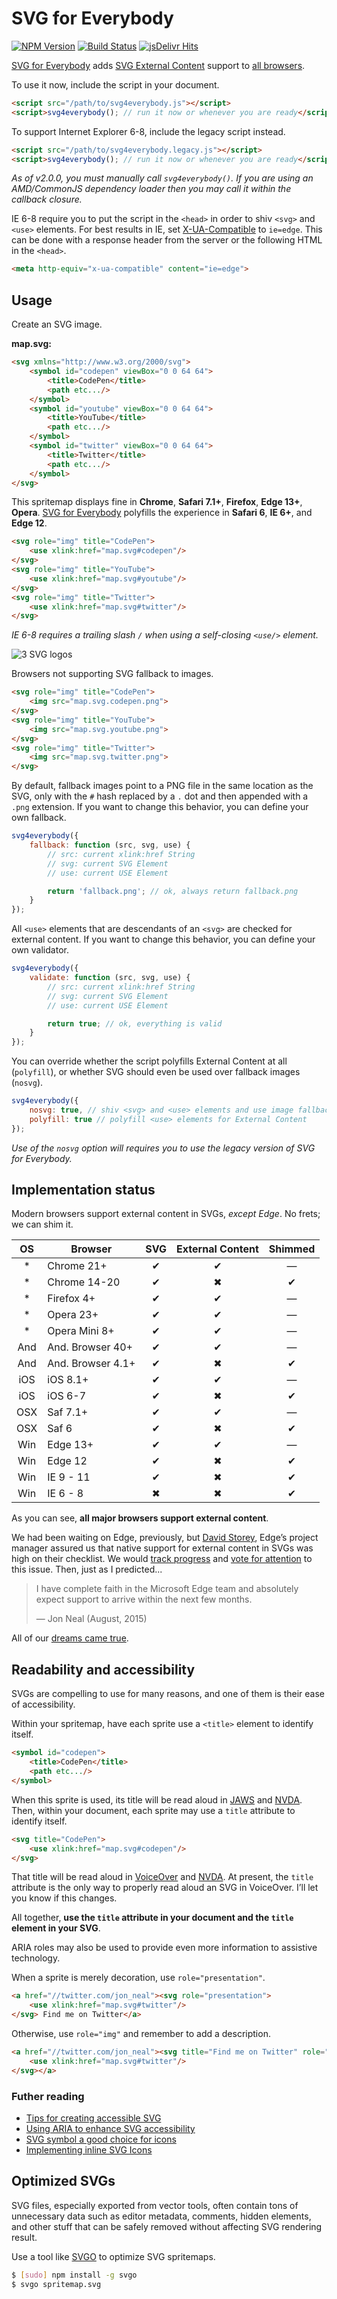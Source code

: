 # SVG for Everybody

[![NPM Version][npm-img]][npm] [![Build Status][ci-img]][ci] [![jsDelivr Hits][jsdelivr-img]][jsdelivr]

[SVG for Everybody] adds [SVG External Content] support to [all browsers].

To use it now, include the script in your document.

```html
<script src="/path/to/svg4everybody.js"></script>
<script>svg4everybody(); // run it now or whenever you are ready</script>
```

To support Internet Explorer 6-8, include the legacy script instead.

```html
<script src="/path/to/svg4everybody.legacy.js"></script>
<script>svg4everybody(); // run it now or whenever you are ready</script>
```

_As of v2.0.0, you must manually call `svg4everybody()`. If you are using an AMD/CommonJS dependency loader then you may call it within the callback closure._

IE 6-8 require you to put the script in the `<head>` in order to shiv `<svg>` and `<use>` elements. For best results in IE, set [X-UA-Compatible] to `ie=edge`. This can be done with a response header from the server or the following HTML in the `<head>`.

```html
<meta http-equiv="x-ua-compatible" content="ie=edge">
```

## Usage

Create an SVG image.

**map.svg:**
```html
<svg xmlns="http://www.w3.org/2000/svg">
	<symbol id="codepen" viewBox="0 0 64 64">
		<title>CodePen</title>
		<path etc.../>
	</symbol>
	<symbol id="youtube" viewBox="0 0 64 64">
		<title>YouTube</title>
		<path etc.../>
	</symbol>
	<symbol id="twitter" viewBox="0 0 64 64">
		<title>Twitter</title>
		<path etc.../>
	</symbol>
</svg>
```

This spritemap displays fine in **Chrome**, **Safari 7.1+**, **Firefox**, **Edge 13+**, **Opera**. [SVG for Everybody] polyfills the experience in **Safari 6**, **IE 6+**, and **Edge 12**.

```html
<svg role="img" title="CodePen">
	<use xlink:href="map.svg#codepen"/>
</svg>
<svg role="img" title="YouTube">
	<use xlink:href="map.svg#youtube"/>
</svg>
<svg role="img" title="Twitter">
	<use xlink:href="map.svg#twitter"/>
</svg>
```

*IE 6-8 requires a trailing slash `/` when using a self-closing `<use/>` element.*

![3 SVG logos](http://i.imgur.com/87Npdzn.png)

Browsers not supporting SVG fallback to images.

```html
<svg role="img" title="CodePen">
	<img src="map.svg.codepen.png">
</svg>
<svg role="img" title="YouTube">
	<img src="map.svg.youtube.png">
</svg>
<svg role="img" title="Twitter">
	<img src="map.svg.twitter.png">
</svg>
```

By default, fallback images point to a PNG file in the same location as the SVG, only with the `#` hash replaced by a `.` dot and then appended with a `.png` extension. If you want to change this behavior, you can define your own fallback.

```js
svg4everybody({
	fallback: function (src, svg, use) {
		// src: current xlink:href String 
		// svg: current SVG Element 
		// use: current USE Element 

		return 'fallback.png'; // ok, always return fallback.png
	}
});
```

All `<use>` elements that are descendants of an `<svg>` are checked for external content. If you want to change this behavior, you can define your own validator.

```js
svg4everybody({
	validate: function (src, svg, use) {
		// src: current xlink:href String 
		// svg: current SVG Element 
		// use: current USE Element 

		return true; // ok, everything is valid
	}
});
```

You can override whether the script polyfills External Content at all (`polyfill`), or whether SVG should even be used over fallback images (`nosvg`).

```js
svg4everybody({
	nosvg: true, // shiv <svg> and <use> elements and use image fallbacks
	polyfill: true // polyfill <use> elements for External Content
});
```

*Use of the `nosvg` option will requires you to use the legacy version of SVG for Everybody.*

## Implementation status

Modern browsers support external content in SVGs, *except Edge*. No frets; we can shim it.

| OS  | Browser           | SVG | External Content | Shimmed |
|:---:|-------------------|:---:|:----------------:|:-------:|
| *   | Chrome 21+        | ✔   | ✔                | —       |
| *   | Chrome 14-20      | ✔   | ✖                | ✔       |
| *   | Firefox 4+        | ✔   | ✔                | —       |
| *   | Opera 23+         | ✔   | ✔                | —       |
| *   | Opera Mini 8+     | ✔   | ✔                | —       |
| And | And. Browser 40+  | ✔   | ✔                | —       |
| And | And. Browser 4.1+ | ✔   | ✖                | ✔       |
| iOS | iOS 8.1+          | ✔   | ✔                | —       |
| iOS | iOS 6-7           | ✔   | ✖                | ✔       |
| OSX | Saf 7.1+          | ✔   | ✔                | —       |
| OSX | Saf 6             | ✔   | ✖                | ✔       |
| Win | Edge 13+          | ✔   | ✔                | —       |
| Win | Edge 12           | ✔   | ✖                | ✔       |
| Win | IE 9 - 11         | ✔   | ✖                | ✔       |
| Win | IE 6 - 8          | ✖   | ✖                | ✔       |

As you can see, **all major browsers support external content**.

We had been waiting on Edge, previously, but [David Storey], Edge’s project manager assured us that native support for external content in SVGs was high on their checklist. We would [track progress] and [vote for attention] to this issue. Then, just as I predicted...

> I have complete faith in the Microsoft Edge team and absolutely expect support to arrive within the next few months.
>
> — Jon Neal (August, 2015)

All of our [dreams came true].

## Readability and accessibility

SVGs are compelling to use for many reasons, and one of them is their ease of accessibility.

Within your spritemap, have each sprite use a `<title>` element to identify itself.

```html
<symbol id="codepen">
	<title>CodePen</title>
	<path etc.../>
</symbol>
```

When this sprite is used, its title will be read aloud in [JAWS](http://www.freedomscientific.com/products/fs/JAWS-product-page.asp) and [NVDA](http://www.nvaccess.org/). Then, within your document, each sprite may use a `title` attribute to identify itself.

```html
<svg title="CodePen">
	<use xlink:href="map.svg#codepen"/>
</svg>
```

That title will be read aloud in [VoiceOver](http://www.apple.com/accessibility/osx/voiceover/) and [NVDA](http://www.nvaccess.org/). At present, the `title` attribute is the only way to properly read aloud an SVG in VoiceOver. I’ll let you know if this changes.

All together, **use the `title` attribute in your document and the `title` element in your SVG**.

ARIA roles may also be used to provide even more information to assistive technology.

When a sprite is merely decoration, use `role="presentation"`.

```html
<a href="//twitter.com/jon_neal"><svg role="presentation">
	<use xlink:href="map.svg#twitter"/>
</svg> Find me on Twitter</a>
```

Otherwise, use `role="img"` and remember to add a description.

```html
<a href="//twitter.com/jon_neal"><svg title="Find me on Twitter" role="img">
	<use xlink:href="map.svg#twitter"/>
</svg></a>
```

### Futher reading

- [Tips for creating accessible SVG](https://www.sitepoint.com/tips-accessible-svg/)
- [Using ARIA to enhance SVG accessibility](http://blog.paciellogroup.com/2013/12/using-aria-enhance-svg-accessibility/)
- [SVG symbol a good choice for icons](http://css-tricks.com/svg-symbol-good-choice-icons/)
- [Implementing inline SVG Icons](https://kartikprabhu.com/article/inline-svg-icons)

## Optimized SVGs

SVG files, especially exported from vector tools, often contain tons of unnecessary data such as editor metadata, comments, hidden elements, and other stuff that can be safely removed without affecting SVG rendering result.

Use a tool like [SVGO] to optimize SVG spritemaps.

```bash
$ [sudo] npm install -g svgo
$ svgo spritemap.svg
```

[ci]:      https://travis-ci.org/jonathantneal/svg4everybody
[ci-img]:  https://img.shields.io/travis/jonathantneal/svg4everybody.svg
[npm]:     https://www.npmjs.com/package/svg4everybody
[npm-img]: https://img.shields.io/npm/v/svg4everybody.svg\
[jsdelivr]: https://www.jsdelivr.com/package/npm/svg4everybody
[jsdelivr-img]: https://data.jsdelivr.com/v1/package/npm/svg4everybody/badge?style=rounded

[all browsers]: http://caniuse.com/svg
[David Storey]: https://twitter.com/dstorey/status/626514631884804096
[dreams came true]: https://dev.windows.com/en-us/microsoft-edge/platform/changelog/desktop/10586/?compareWith=10240
[SVG External Content]: http://css-tricks.com/svg-sprites-use-better-icon-fonts/##Browser+Support
[SVG for Everybody]: https://github.com/jonathantneal/svg4everybody
[SVGO]: https://github.com/svg/svgo
[track progress]: http://dev.modern.ie/platform/status/svgexternalcontent/?filter=f3e0000bf&search=svg
[vote for attention]: https://wpdev.uservoice.com/forums/257854-microsoft-edge-developer/suggestions/6263916-svg-external-content
[X-UA-Compatible]: http://www.modern.ie/en-us/performance/how-to-use-x-ua-compatible

